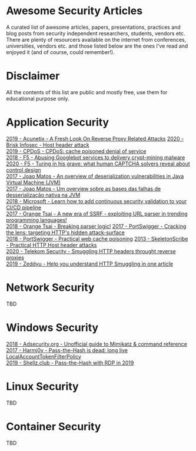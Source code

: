 # Awesome Security Articles
A curated list of awesome articles, papers, presentations, practices and blog posts from security independent researchers, students, vendors etc. There are plenty of resourcers available on the internet from conferences, universities, vendors etc. and those listed below are the ones I've read and enjoyed it (and of course, could remember!). 

# Disclaimer
All the contents of this list are public and mostly free, use them for educational purpose only.

# Application Security
[2019 - Acunetix - A Fresh Look On Reverse Proxy Related Attacks](https://www.acunetix.com/blog/articles/a-fresh-look-on-reverse-proxy-related-attacks/)
[2020 - Brisk Infosec - Host header attack](https://www.briskinfosec.com/blogs/blogsdetail/Host-Header-Attack)  
[2019 - CPDoS - CPDoS: cache poisoned denial of service](https://cpdos.org/)  
[2018 - F5 - Abusing Googlebot services to delivery crypt-mining malware](https://www.f5.com/labs/articles/threat-intelligence/abusing-googlebot-services-to-deliver-crypto-mining-malware)  
[2020 - F5 - Turing in his grave: what human CAPTCHA solvers reveal about control design](https://www.f5.com/labs/articles/cisotociso/turing-in-his-grave--what-human-captcha-solvers-reveal-about-con)    
[2017 - Joao Matos - An overview of deserialization vulnerabilities in Java Virtual Machine (JVM)](http://www.joaomatosf.com/rnp/Hakin9_Open_Deserialization_Pg169.pdf)  
[2017 - Joao Matos - Um overview sobre as bases das falhas de desserialização nativa na JVM](https://www.h2hc.com.br/revista/RevistaH2HC_12.pdf)   
[2018 - Microsoft - Learn how to add continuous security validation to your CI/CD pipeline](https://docs.microsoft.com/en-us/azure/devops/migrate/security-validation-cicd-pipeline?view=azure-devops)  
[2017 - Orange Tsai - A new era of SSRF - exploiting URL parser in trending programming languages!](https://cheatsheetseries.owasp.org/assets/Server_Side_Request_Forgery_Prevention_Cheat_Sheet_Orange_Tsai_Talk.pdf)  
[2018 - Orange Tsai - Breaking parser logic!](https://i.blackhat.com/us-18/Wed-August-8/us-18-Orange-Tsai-Breaking-Parser-Logic-Take-Your-Path-Normalization-Off-And-Pop-0days-Out-2.pdf)
[2017 - PortSwigger - Cracking the lens: targeting HTTP's hidden attack-surface](https://portswigger.net/research/cracking-the-lens-targeting-https-hidden-attack-surface)  
[2018 - PortSwigger - Practical web cache poisoning](https://portswigger.net/research/practical-web-cache-poisoning) 
[2013 - SkeletonScribe - Practical HTTP Host header attacks](https://www.skeletonscribe.net/2013/05/practical-http-host-header-attacks.html)  
[2020 - Telekom Security - Smuggling HTTP headers throught reverse proxies](https://telekomsecurity.github.io/2020/05/smuggling-http-headers-through-reverse-proxies.html)  
[2019 - Zeddyu - Help you understand HTTP Smuggling in one article](http://blog.zeddyu.info/2019/12/08/HTTP-Smuggling-en/)  



# Network Security
TBD

# Windows Security
[2018 - Adsecurity.org - Unofficial guide to Mimikatz & command reference](https://adsecurity.org/?page_id=1821)  
[2017 - Harmj0y - Pass-the-Hash is dead: long live LocalAccountTokenFilterPolicy](http://www.harmj0y.net/blog/redteaming/pass-the-hash-is-dead-long-live-localaccounttokenfilterpolicy/)  
[2019 - Shellz.club - Pass-the-Hash with RDP in 2019](https://shellz.club/pass-the-hash-with-rdp-in-2019/)  


# Linux Security
TBD

# Container Security
TBD

